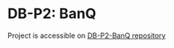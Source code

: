 # DB-P2: BanQ

Project is accessible on [DB-P2-BanQ repository](https://github.com/AshkanShakiba/DB-P2-BanQ)